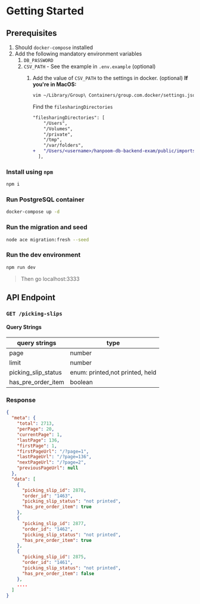 # Getting Started

## Prerequisites
1. Should `docker-compose` installed
2. Add the following mandatory environment variables
   1. `DB_PASSWORD`
   2. `CSV_PATH` - See the example in `.env.example` (optional)
      1. Add the value of `CSV_PATH` to the settings in docker. (optional)
          **If you're in MacOS:**
          ```sh
          vim ~/Library/Group\ Containers/group.com.docker/settings.json
          ```

          Find the `filesharingDirectories`
          ```diff
          "filesharingDirectories": [
              "/Users",
              "/Volumes",
              "/private",
              "/tmp",
              "/var/folders",
          +   "/Users/<username>/hanpoom-db-backend-exam/public/imports"
            ],
          ```

### Install using `npm`
```sh
npm i
```

### Run PostgreSQL container
```sh
docker-compose up -d
```

### Run the migration and seed
```sh
node ace migration:fresh --seed
```

### Run the dev environment
```sh
npm run dev
```
> Then go localhost:3333

## API Endpoint
### `GET /picking-slips`

#### Query Strings
| query strings       | type                            |
| ------------------- | ------------------------------- |
| page                | number                          |
| limit               | number                          |
| picking_slip_status | enum: printed,not printed, held |
| has_pre_order_item  | boolean                         |

### Response
```json
{
  "meta": {
    "total": 2713,
    "perPage": 20,
    "currentPage": 1,
    "lastPage": 136,
    "firstPage": 1,
    "firstPageUrl": "/?page=1",
    "lastPageUrl": "/?page=136",
    "nextPageUrl": "/?page=2",
    "previousPageUrl": null
  },
  "data": [
    {
      "picking_slip_id": 2878,
      "order_id": "1463",
      "picking_slip_status": "not printed",
      "has_pre_order_item": true
    },
    {
      "picking_slip_id": 2877,
      "order_id": "1462",
      "picking_slip_status": "not printed",
      "has_pre_order_item": true
    },
    {
      "picking_slip_id": 2875,
      "order_id": "1461",
      "picking_slip_status": "not printed",
      "has_pre_order_item": false
    },
    ....
  ]
}
```


